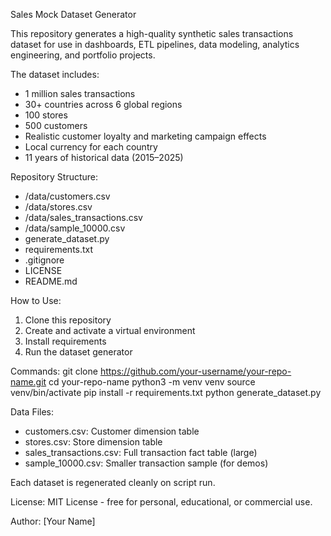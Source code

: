 Sales Mock Dataset Generator

This repository generates a high-quality synthetic sales transactions dataset for use in dashboards, ETL pipelines, data modeling, analytics engineering, and portfolio projects.

The dataset includes:
- 1 million sales transactions
- 30+ countries across 6 global regions
- 100 stores
- 500 customers
- Realistic customer loyalty and marketing campaign effects
- Local currency for each country
- 11 years of historical data (2015–2025)

Repository Structure:
- /data/customers.csv
- /data/stores.csv
- /data/sales_transactions.csv
- /data/sample_10000.csv
- generate_dataset.py
- requirements.txt
- .gitignore
- LICENSE
- README.md

How to Use:
1. Clone this repository
2. Create and activate a virtual environment
3. Install requirements
4. Run the dataset generator

Commands:
git clone https://github.com/your-username/your-repo-name.git
cd your-repo-name
python3 -m venv venv
source venv/bin/activate
pip install -r requirements.txt
python generate_dataset.py

Data Files:
- customers.csv: Customer dimension table
- stores.csv: Store dimension table
- sales_transactions.csv: Full transaction fact table (large)
- sample_10000.csv: Smaller transaction sample (for demos)

Each dataset is regenerated cleanly on script run.

License:
MIT License - free for personal, educational, or commercial use.

Author:
[Your Name]

